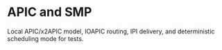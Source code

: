 # APIC and SMP

Local APIC/x2APIC model, IOAPIC routing, IPI delivery, and deterministic scheduling mode for tests.

